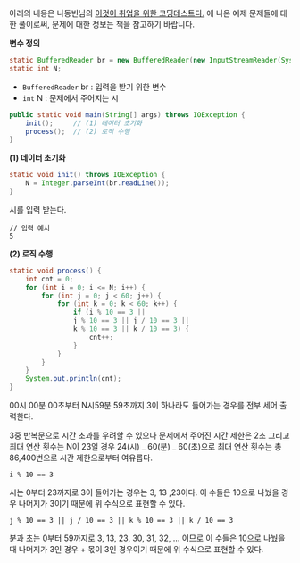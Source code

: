 아래의 내용은 나동빈님의 [이것이 취업을 위한 코딩테스트다.](http://www.yes24.com/Product/Goods/91433923) 에 나온 예제 문제들에 대한 풀이로써, 문제에 대한 정보는 책을 참고하기 바랍니다.

**변수 정의**

```java
static BufferedReader br = new BufferedReader(new InputStreamReader(System.in));
static int N;
```

- `BufferedReader` br : 입력을 받기 위한 변수
- `int` N : 문제에서 주어지는 시

```java
public static void main(String[] args) throws IOException {
    init();     // (1) 데이터 초기화
    process();  // (2) 로직 수행
}
```

**(1) 데이터 초기화**

```java
static void init() throws IOException {
    N = Integer.parseInt(br.readLine());
}
```

시를 입력 받는다.

```
// 입력 예시
5
```

**(2) 로직 수행**

```java
static void process() {
    int cnt = 0;
    for (int i = 0; i <= N; i++) {
        for (int j = 0; j < 60; j++) {
            for (int k = 0; k < 60; k++) {
                if (i % 10 == 3 ||
                j % 10 == 3 || j / 10 == 3 ||
                k % 10 == 3 || k / 10 == 3) {
                    cnt++;
                }
            }
        }
    }
    System.out.println(cnt);
}
```

00시 00분 00초부터 N시59분 59초까지 3이 하나라도 들어가는 경우를 전부 세어 출력한다.

3중 반복문으로 시간 초과를 우려할 수 있으나 문제에서 주어진 시간 제한은 2초 그리고 최대 연산 횟수는 N이 23일 경우 24(시) _ 60(분) _ 60(초)으로 최대 연산 횟수는 총 86,400번으로 시간 제한으로부터 여유롭다.

`i % 10 == 3`

시는 0부터 23까지로 3이 들어가는 경우는 3, 13 ,23이다. 이 수들은 10으로 나눴을 경우 나머지가 3이기 때문에 위 수식으로 표현할 수 있다.

`j % 10 == 3 || j / 10 == 3 || k % 10 == 3 || k / 10 == 3`

분과 초는 0부터 59까지로 3, 13, 23, 30, 31, 32, ... 이므로 이 수들은 10으로 나눴을 때 나머지가 3인 경우 + 몫이 3인 경우이기 때문에 위 수식으로 표현할 수 있다.
